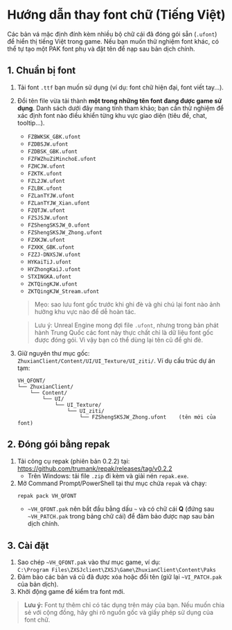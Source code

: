 # Hướng dẫn thay font chữ (Tiếng Việt)

Các bản vá mặc định đính kèm nhiều bộ chữ cái đã đóng gói sẵn (`.ufont`) để hiển thị tiếng Việt trong game. Nếu bạn muốn thử nghiệm font khác, có thể tự tạo một PAK font phụ và đặt tên để nạp sau bản dịch chính.

## 1. Chuẩn bị font
1. Tải font `.ttf` bạn muốn sử dụng (ví dụ: font chữ hiện đại, font viết tay...).
2. Đổi tên file vừa tải thành **một trong những tên font đang được game sử dụng**. Danh sách dưới đây mang tính tham khảo; bạn cần thử nghiệm để xác định font nào điều khiển từng khu vực giao diện (tiêu đề, chat, tooltip...).
   - `FZBWKSK_GBK.ufont`
   - `FZDBSJW.ufont`
   - `FZDBSK_GBK.ufont`
   - `FZFWZhuZiMinchoE.ufont`
   - `FZHCJW.ufont`
   - `FZKTK.ufont`
   - `FZL2JW.ufont`
   - `FZLBK.ufont`
   - `FZLanTYJW.ufont`
   - `FZLanTYJW_Xian.ufont`
   - `FZQTJW.ufont`
   - `FZSJSJW.ufont`
   - `FZShengSKSJW_0.ufont`
   - `FZShengSKSJW_Zhong.ufont`
   - `FZXKJW.ufont`
   - `FZXKK_GBK.ufont`
   - `FZZJ-DNXSJW.ufont`
   - `HYKaiTiJ.ufont`
   - `HYZhongKaiJ.ufont`
   - `STXINGKA.ufont`
   - `ZKTQingKJW.ufont`
   - `ZKTQingKJW_Stream.ufont`
   
   > Mẹo: sao lưu font gốc trước khi ghi đè và ghi chú lại font nào ảnh hưởng khu vực nào để dễ hoàn tác.

   > Lưu ý: Unreal Engine mong đợi file `.ufont`, nhưng trong bản phát hành Trung Quốc các font này thực chất chỉ là dữ liệu font gốc được đóng gói. Vì vậy bạn có thể dùng lại tên cũ để ghi đè.

3. Giữ nguyên thư mục gốc: `ZhuxianClient/Content/UI/UI_Texture/UI_ziti/`. Ví dụ cấu trúc dự án tạm:  
   ```
   VH_QFONT/ 
   └── ZhuxianClient/
       └── Content/
           └── UI/
               └── UI_Texture/
                   └── UI_ziti/
                       └── FZShengSKSJW_Zhong.ufont    (tên mới của font)
   ```

## 2. Đóng gói bằng repak
1. Tải công cụ repak (phiên bản 0.2.2) tại: https://github.com/trumank/repak/releases/tag/v0.2.2  
   - Trên Windows: tải file `.zip` đi kèm và giải nén `repak.exe`.
2. Mở Command Prompt/PowerShell tại thư mục chứa `repak` và chạy:
   ```powershell
   repak pack VH_QFONT
   ```
   - `~VH_QFONT.pak` nên bắt đầu bằng dấu `~` và có chữ cái **Q** (đứng sau `~VH_PATCH.pak` trong bảng chữ cái) để đảm bảo được nạp sau bản dịch chính.

## 3. Cài đặt
1. Sao chép `~VH_QFONT.pak` vào thư mục game, ví dụ:  
   `C:\Program Files\ZXSJclient\ZXSJ\Game\ZhuxianClient\Content\Paks`
2. Đảm bảo các bản vá cũ đã được xóa hoặc đổi tên (giữ lại `~VI_PATCH.pak` của bản dịch).
3. Khởi động game để kiểm tra font mới.

> **Lưu ý:** Font tự thêm chỉ có tác dụng trên máy của bạn. Nếu muốn chia sẻ với cộng đồng, hãy ghi rõ nguồn gốc và giấy phép sử dụng của font chữ.
